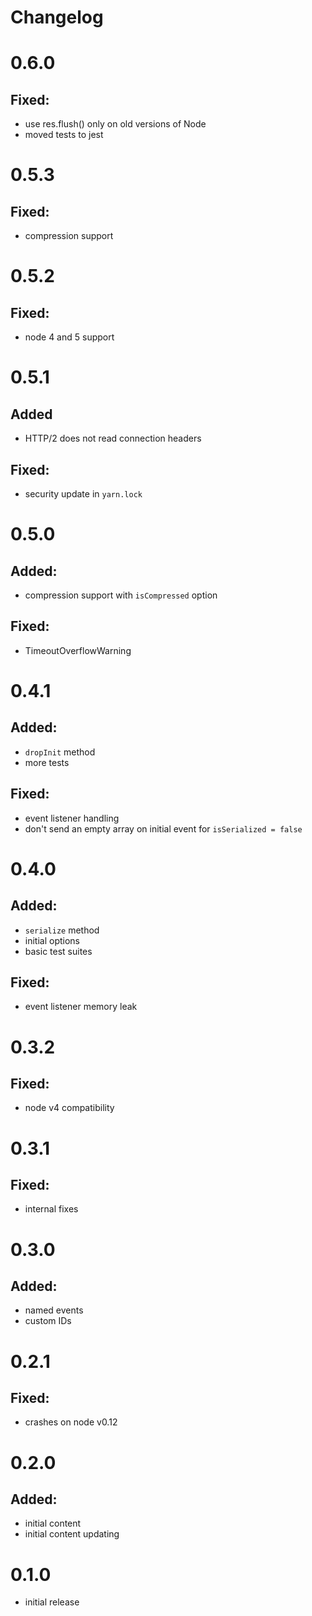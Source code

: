 # Changelog
# 0.6.0
## Fixed:
* use res.flush() only on old versions of Node
* moved tests to jest

# 0.5.3
## Fixed:
* compression support

# 0.5.2
## Fixed:
* node 4 and 5 support

# 0.5.1
## Added
* HTTP/2 does not read connection headers

## Fixed:
* security update in `yarn.lock`

# 0.5.0
## Added:
* compression support with `isCompressed` option

## Fixed:
* TimeoutOverflowWarning

# 0.4.1
## Added:
* `dropInit` method
* more tests

## Fixed:
* event listener handling
* don't send an empty array on initial event for `isSerialized = false`

# 0.4.0
## Added:
* `serialize` method
* initial options
* basic test suites

## Fixed:
* event listener memory leak

# 0.3.2
## Fixed:
* node v4 compatibility

# 0.3.1
## Fixed:
* internal fixes

# 0.3.0
## Added:
* named events
* custom IDs

# 0.2.1
## Fixed:
* crashes on node v0.12

# 0.2.0
## Added:
* initial content
* initial content updating

# 0.1.0
* initial release
